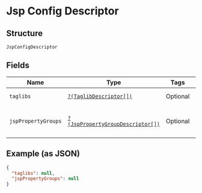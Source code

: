 
# Jsp Config Descriptor

## Structure

`JspConfigDescriptor`

## Fields

| Name | Type | Tags | Description | Getter | Setter |
|  --- | --- | --- | --- | --- | --- |
| `taglibs` | [`?(TaglibDescriptor[])`](../../doc/models/taglib-descriptor.md) | Optional | - | getTaglibs(): ?array | setTaglibs(?array taglibs): void |
| `jspPropertyGroups` | [`?(JspPropertyGroupDescriptor[])`](../../doc/models/jsp-property-group-descriptor.md) | Optional | - | getJspPropertyGroups(): ?array | setJspPropertyGroups(?array jspPropertyGroups): void |

## Example (as JSON)

```json
{
  "taglibs": null,
  "jspPropertyGroups": null
}
```

